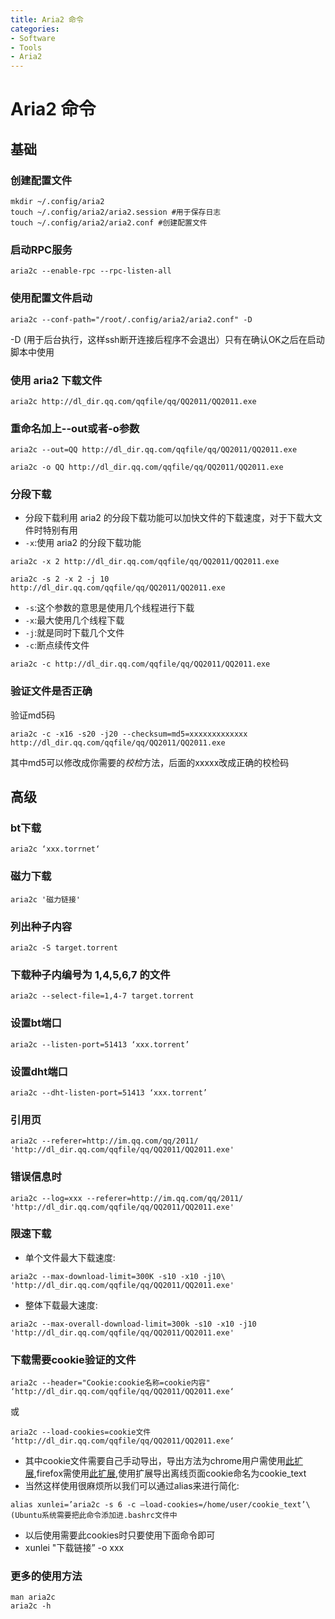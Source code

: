 ```yaml
---
title: Aria2 命令
categories:
- Software
- Tools
- Aria2
---
```

# Aria2 命令

## 基础

### 创建配置文件

```shell
mkdir ~/.config/aria2
touch ~/.config/aria2/aria2.session #用于保存日志
touch ~/.config/aria2/aria2.conf #创建配置文件
```

### 启动RPC服务

```shell
aria2c --enable-rpc --rpc-listen-all
```

### 使用配置文件启动

```shell
aria2c --conf-path="/root/.config/aria2/aria2.conf" -D
```

-D (用于后台执行，这样ssh断开连接后程序不会退出）只有在确认OK之后在启动脚本中使用

### 使用 aria2 下载文件

 ```shell
 aria2c http://dl_dir.qq.com/qqfile/qq/QQ2011/QQ2011.exe
 ```

### 重命名加上--out或者-o参数

 ```shell
 aria2c --out=QQ http://dl_dir.qq.com/qqfile/qq/QQ2011/QQ2011.exe
 ```

 ```shell
 aria2c -o QQ http://dl_dir.qq.com/qqfile/qq/QQ2011/QQ2011.exe
 ```

### 分段下载

- 分段下载利用 aria2 的分段下载功能可以加快文件的下载速度，对于下载大文件时特别有用
- `-x`:使用 aria2 的分段下载功能

 ```shell
 aria2c -x 2 http://dl_dir.qq.com/qqfile/qq/QQ2011/QQ2011.exe
 ```

 ```shell
 aria2c -s 2 -x 2 -j 10 http://dl_dir.qq.com/qqfile/qq/QQ2011/QQ2011.exe
 ```

- `-s`:这个参数的意思是使用几个线程进行下载
- `-x`:最大使用几个线程下载
- `-j`:就是同时下载几个文件
- `-c`:断点续传文件

 ```shell
 aria2c -c http://dl_dir.qq.com/qqfile/qq/QQ2011/QQ2011.exe
 ```

### 验证文件是否正确

验证md5码

 ```shell
 aria2c -c -x16 -s20 -j20 --checksum=md5=xxxxxxxxxxxxx http://dl_dir.qq.com/qqfile/qq/QQ2011/QQ2011.exe
 ```

其中md5可以修改成你需要的*校检*方法，后面的xxxxx改成正确的校检码

## 高级

### bt下载

 ```shell
 aria2c ‘xxx.torrnet‘
 ```

### 磁力下载

 ```shell
 aria2c '磁力链接'
 ```

### 列出种子内容

 ```shell
 aria2c -S target.torrent
 ```

### 下载种子内编号为 1,4,5,6,7 的文件

 ```shell
 aria2c --select-file=1,4-7 target.torrent
 ```

### 设置bt端口

 ```shell
 aria2c --listen-port=51413 ‘xxx.torrent’
 ```

### 设置dht端口

 ```shell
 aria2c --dht-listen-port=51413 ‘xxx.torrent’
 ```

### 引用页

 ```shell
 aria2c --referer=http://im.qq.com/qq/2011/ 'http://dl_dir.qq.com/qqfile/qq/QQ2011/QQ2011.exe'
 ```

### 错误信息时

 ```shell
 aria2c --log=xxx --referer=http://im.qq.com/qq/2011/ 'http://dl_dir.qq.com/qqfile/qq/QQ2011/QQ2011.exe'
 ```

### 限速下载

- 单个文件最大下载速度:

 ```shell
 aria2c --max-download-limit=300K -s10 -x10 -j10\ 'http://dl_dir.qq.com/qqfile/qq/QQ2011/QQ2011.exe'
 ```

- 整体下载最大速度:

 ```shell
 aria2c --max-overall-download-limit=300k -s10 -x10 -j10 'http://dl_dir.qq.com/qqfile/qq/QQ2011/QQ2011.exe'
 ```

### 下载需要cookie验证的文件

 ```shell
 aria2c --header="Cookie:cookie名称=cookie内容" ‘http://dl_dir.qq.com/qqfile/qq/QQ2011/QQ2011.exe‘
 ```

或

 ```shell
 aria2c --load-cookies=cookie文件 ‘http://dl_dir.qq.com/qqfile/qq/QQ2011/QQ2011.exe‘
 ```

- 其中cookie文件需要自己手动导出，导出方法为chrome用户需使用[此扩展](https://chrome.google.com/extensions/detail/lopabhfecdfhgogdbojmaicoicjekelh?hl=en),firefox需使用[此扩展](https://addons.mozilla.org/en-us/firefox/addon/export-cookies/),使用扩展导出离线页面cookie命名为cookie_text
- 当然这样使用很麻烦所以我们可以通过alias来进行简化:

 ```shell
 alias xunlei=’aria2c -s 6 -c –load-cookies=/home/user/cookie_text’\(Ubuntu系统需要把此命令添加进.bashrc文件中
 ```

- 以后使用需要此cookies时只要使用下面命令即可
- xunlei "下载链接” -o xxx

### 更多的使用方法

 ```shell
 man aria2c
 aria2c -h
 ```